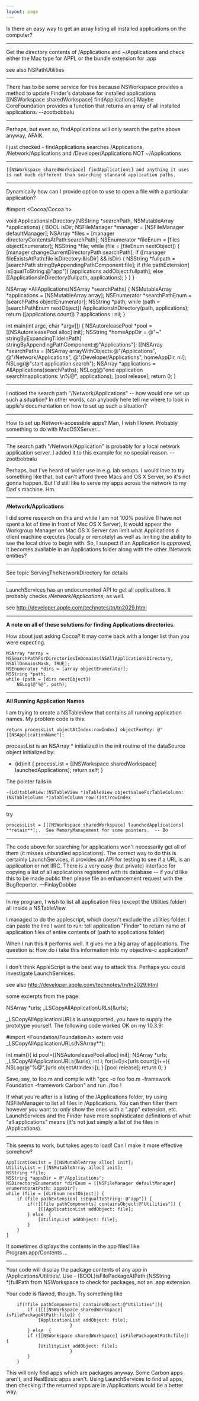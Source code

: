 ```yaml
---
layout: page
---
```


Is there an easy way to get an array listing all installed applications on the computer?

----

Get the directory contents of /Applications and ~/Applications and check either the Mac type for APPL or the bundle extension for .app

see also NSPathUtilities

----

There has to be some service for this because NSWorkspace provides a method to update Finder's database for installed applications     [[NSWorkspace sharedWorkspace] findApplications] Maybe CoreFoundation provides a function that returns an array of all installed applications. --zootbobbalu 

----

Perhaps, but even so, findApplications will only search the paths above anyway, AFAIK.

I just checked - findApplications searches /Applications, /Network/Applications and /Developer/Applications NOT ~/Applications

----

    [[NSWorkspace sharedWorkspace] findApplications] and anything it uses is not much different than searching standard application paths. 

----

Dynamically how can I provide option to use to open a file with a particular application?

    
#import <Cocoa/Cocoa.h>

void ApplicationsInDirectory(NSString *searchPath, NSMutableArray *applications) {
    BOOL isDir;
    NSFileManager *manager = [NSFileManager defaultManager];
    NSArray *files = [manager directoryContentsAtPath:searchPath];
    NSEnumerator *fileEnum = [files objectEnumerator]; NSString *file;
    while (file = [fileEnum nextObject]) {
        [manager changeCurrentDirectoryPath:searchPath];
        if ([manager fileExistsAtPath:file isDirectory:&isDir] && isDir) {
            NSString *fullpath = [searchPath stringByAppendingPathComponent:file];
            if (file pathExtension] isEqualToString:@"app"]) [applications addObject:fullpath];
            else [[ApplicationsInDirectory(fullpath, applications);
        }
    }
}

NSArray *AllApplications(NSArray *searchPaths) {
    NSMutableArray *applications = [NSMutableArray array];
    NSEnumerator *searchPathEnum = [searchPaths objectEnumerator]; NSString *path;
    while (path = [searchPathEnum nextObject]) ApplicationsInDirectory(path, applications);
    return ([applications count]) ? applications : nil;
}


int main(int argc, char *argv[]) {
    NSAutoreleasePool *pool = [[NSAutoreleasePool alloc] init];
    NSString *homeAppDir = @"~" stringByExpandingTildeInPath] stringByAppendingPathComponent:@"Applications"];
    [[NSArray *searchPaths = [NSArray arrayWithObjects:@"/Applications", @"/Network/Applications", 
                                                        @"/Developer/Applications", homeAppDir, nil];
    NSLog(@"start application search");
    NSArray *applications = AllApplications(searchPaths);
    NSLog(@"end application search\napplications: \n%@", applications);
    [pool release];
    return 0;
}


----

I noticed the search path "/Network/Applications" -- how would one set up such a situation? In other words, can anybody here tell me where to look in apple's documentation on how to set up such a situation?

----

How to set up Network-accessible apps? Man, I wish I knew. Probably something to do with MacOSXServer...

----

The search path "/Network/Application" is probably for a local network application server. I added it to this example for no special reason. --zootbobbalu

Perhaps, but I've heard of wider use in e.g. lab setups. I would *love* to try something like that, but can't afford three Macs and OS X Server, so it's not gonna happen. But I'd still like to serve my apps across the network to my Dad's machine. Hm.

----

**/Network/Applications**

I did some research on this and while I am not 100% positive (I have not spent a lot of time in front of Mac OS X Server), It would appear the Workgroup Manager on Mac OS X Server can limit what Applications a client machine executes (locally or remotely) as well as limiting the ability to see the local drive to begin with. So, I suspect if an Application is *approved*, it becomes available in an Applications folder along with the other /Network entities?

----

See topic ServingTheNetworkDirectory for details

----

LaunchServices has an undocumented API to get all applications. It probably checks */Network/Applications*, as well.

see http://developer.apple.com/technotes/tn/tn2029.html

----

**A note on all of these solutions for finding Applications directories.**

How about just asking Cocoa? It may come back with a longer list than you were expecting.

    
	NSArray *array = NSSearchPathForDirectoriesInDomains(NSAllApplicationsDirectory,  NSAllDomainsMask, TRUE);
	NSEnumerator *dirs = [array objectEnumerator];
	NSString *path;
	while (path = [dirs nextObject])
		NSLog(@"%@", path);


----

**All Running Application Names**

I am trying to create a NSTableView that contains all running application names. My problem code is this:

    return processList objectAtIndex:rowIndex] objectForKey: @"[[NSApplicationName"];

processList is an NSArray * initialized in the init routine of the dataSource object initialized by:

    
- (id)init
{
	processList = [[NSWorkspace sharedWorkspace] launchedApplications];
	return self;
}


 The pointer fails in 

    -(id)tableView:(NSTableView *)aTableView objectValueForTableColumn:(NSTableColumn *)aTableColumn row:(int)rowIndex

----

try

    processList = [[[NSWorkspace sharedWorkspace] launchedApplications] **retain**];.  See MemoryManagement for some pointers.  -- Bo

----

The code above for searching for applications won't necessarily get all of them (it misses unbundled applications). The correct way to do this is certainly LaunchServices, it provides an API for testing to see if a URL is an application or not IIRC. There is a very easy (but private) interface for copying a list of all applications registered with its database -- if you'd like this to be made public then please file an enhancement request with the BugReporter. --FinlayDobbie

----

In my program, I wish to list all application files (except the Utilities folder) all inside a NSTableView.

I managed to do the applescript, which doesn't exclude the utilities folder. I can paste the line I want to run:
tell application "Finder" to return name of application files of entire contents of (path to applications folder)

When I run this it performs well. It gives me a big array of applications. The question is: How do i take this information into my objective-c application?

----

I don't think AppleScript is the best way to attack this.  Perhaps you could investigate LaunchServices.

see also http://developer.apple.com/technotes/tn/tn2029.html

some excerpts from the page:
    
NSArray *urls;
_LSCopyAllApplicationURLs(&urls);


_LSCopyAllApplicationiURLs is unsupported, you have to supply the prototype yourself.
The following code worked OK on my 10.3.9:

    
#import <Foundation/Foundation.h>
extern void _LSCopyAllApplicationURLs(NSArray**);

int main(){
        id pool=[[NSAutoreleasePool alloc] init];
        NSArray *urls;
        _LSCopyAllApplicationURLs(&urls);
        int i;
        for(i=0;i<[urls count];i++){
                NSLog(@"%@",[urls objectAtIndex:i]);
        }
        [pool release];
        return 0;
}


Save, say, to foo.m and compile with "gcc -o foo foo.m -framework Foundation -framework Carbon" and run ./foo !

If what you're after is a listing of the /Applications folder, try using NSFileManager to list all files in /Applications. You can then filter them however you want to: only show the ones with a ".app" extension, etc. LaunchServices and the Finder have more sophisticated definitions of what "all applications" means (it's not just simply a list of the files in /Applications).

----

This seems to work, but takes ages  to load! Can I make it more effective somehow?
    
	ApplicationList = [[NSMutableArray alloc] init];
	UtilityList = [[NSMutableArray alloc] init];
	NSString *file;
	NSString *appsDir = @"/Applications";
	NSDirectoryEnumerator *dirEnum = [[NSFileManager defaultManager] enumeratorAtPath: appsDir];
	while (file = [dirEnum nextObject]) {
		if (file pathExtension] isEqualToString: @"app"]) {
			if(![[file pathComponents] containsObject:@"Utilities"]) {
				[[[ApplicationList addObject: file];
			} else  {
				[UtilityList addObject: file];
			}
		}
	}


It sometimes displays the contents in the app files! like Program.app/Contents ...

----

Your code will display the package contents of any app in /Applications/Utilities/. Use     - (BOOL)isFilePackageAtPath:(NSString *)fullPath from NSWorkspace to check for packages, not an .app extension.

Your code is flawed, though. Try something like

    
		if(!file pathComponents] containsObject:@"Utilities"]){
			if ([[[[NSWorkspace sharedWorkspace] isFilePackageAtPath:file]) {
				[ApplicationList addObject: file];
                            }
			} else  {
			if ([[NSWorkspace sharedWorkspace] isFilePackageAtPath:file]) {
				[UtilityList addObject: file];
                            }
			}
		}


This will only find apps which are packages anyway. Some Carbon apps aren't, and RealBasic apps aren't. Using LaunchServices to find all apps, then checking if the returned apps are in /Applications would be a better way.
